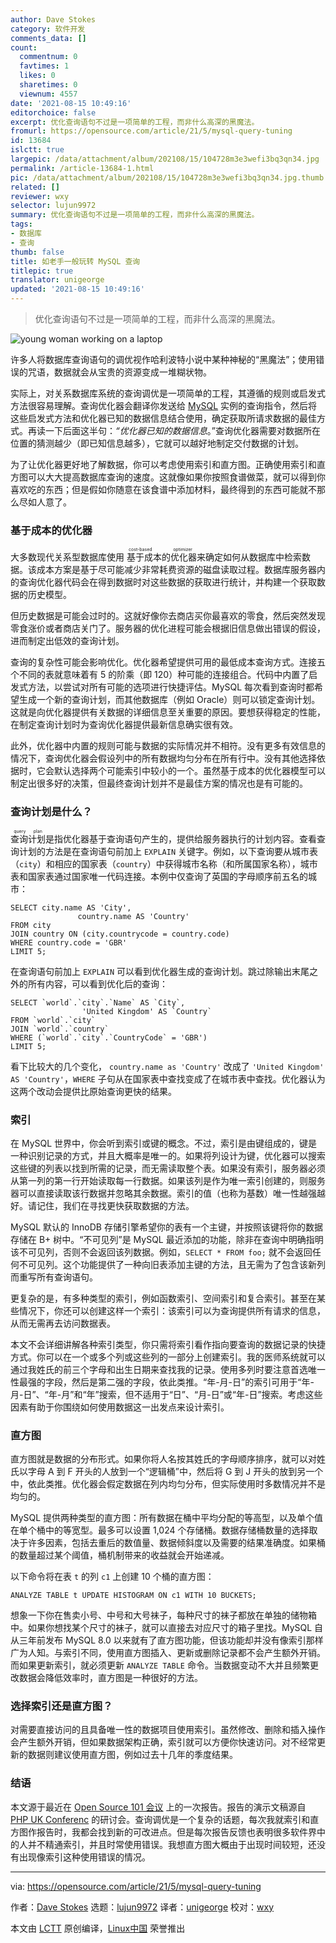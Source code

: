 ```yaml
---
author: Dave Stokes
category: 软件开发
comments_data: []
count:
  commentnum: 0
  favtimes: 1
  likes: 0
  sharetimes: 0
  viewnum: 4557
date: '2021-08-15 10:49:16'
editorchoice: false
excerpt: 优化查询语句不过是一项简单的工程，而非什么高深的黑魔法。
fromurl: https://opensource.com/article/21/5/mysql-query-tuning
id: 13684
islctt: true
largepic: /data/attachment/album/202108/15/104728m3e3wefi3bq3qn34.jpg
permalink: /article-13684-1.html
pic: /data/attachment/album/202108/15/104728m3e3wefi3bq3qn34.jpg.thumb.jpg
related: []
reviewer: wxy
selector: lujun9972
summary: 优化查询语句不过是一项简单的工程，而非什么高深的黑魔法。
tags:
- 数据库
- 查询
thumb: false
title: 如老手一般玩转 MySQL 查询
titlepic: true
translator: unigeorge
updated: '2021-08-15 10:49:16'
---
```



> 
> 优化查询语句不过是一项简单的工程，而非什么高深的黑魔法。
> 
> 
> 


![](/data/attachment/album/202108/15/104728m3e3wefi3bq3qn34.jpg "young woman working on a laptop")


许多人将数据库查询语句的调优视作哈利波特小说中某种神秘的“黑魔法”；使用错误的咒语，数据就会从宝贵的资源变成一堆糊状物。


实际上，对关系数据库系统的查询调优是一项简单的工程，其遵循的规则或启发式方法很容易理解。查询优化器会翻译你发送给 [MySQL](https://www.mysql.com/) 实例的查询指令，然后将这些启发式方法和优化器已知的数据信息结合使用，确定获取所请求数据的最佳方式。再读一下后面这半句：*“优化器已知的数据信息*。”查询优化器需要对数据所在位置的猜测越少（即已知信息越多），它就可以越好地制定交付数据的计划。


为了让优化器更好地了解数据，你可以考虑使用索引和直方图。正确使用索引和直方图可以大大提高数据库查询的速度。这就像如果你按照食谱做菜，就可以得到你喜欢吃的东西；但是假如你随意在该食谱中添加材料，最终得到的东西可能就不那么尽如人意了。


### 基于成本的优化器


大多数现代关系型数据库使用<ruby> 基于成本的优化器 <rt>  cost-based optimizer </rt></ruby>来确定如何从数据库中检索数据。该成本方案是基于尽可能减少非常耗费资源的磁盘读取过程。数据库服务器内的查询优化器代码会在得到数据时对这些数据的获取进行统计，并构建一个获取数据的历史模型。


但历史数据是可能会过时的。这就好像你去商店买你最喜欢的零食，然后突然发现零食涨价或者商店关门了。服务器的优化进程可能会根据旧信息做出错误的假设，进而制定出低效的查询计划。


查询的复杂性可能会影响优化。优化器希望提供可用的最低成本查询方式。连接五个不同的表就意味着有 5 的阶乘（即 120）种可能的连接组合。代码中内置了启发式方法，以尝试对所有可能的选项进行快捷评估。MySQL 每次看到查询时都希望生成一个新的查询计划，而其他数据库（例如 Oracle）则可以锁定查询计划。这就是向优化器提供有关数据的详细信息至关重要的原因。要想获得稳定的性能，在制定查询计划时为查询优化器提供最新信息确实很有效。


此外，优化器中内置的规则可能与数据的实际情况并不相符。没有更多有效信息的情况下，查询优化器会假设列中的所有数据均匀分布在所有行中。没有其他选择依据时，它会默认选择两个可能索引中较小的一个。虽然基于成本的优化器模型可以制定出很多好的决策，但最终查询计划并不是最佳方案的情况也是有可能的。


### 查询计划是什么？


<ruby> 查询计划 <rt>  query plan </rt></ruby>是指优化器基于查询语句产生的，提供给服务器执行的计划内容。查看查询计划的方法是在查询语句前加上 `EXPLAIN` 关键字。例如，以下查询要从城市表（`city`）和相应的国家表（`country`）中获得城市名称（和所属国家名称），城市表和国家表通过国家唯一代码连接。本例中仅查询了英国的字母顺序前五名的城市：



```
SELECT city.name AS 'City',
               country.name AS 'Country'
FROM city
JOIN country ON (city.countrycode = country.code)
WHERE country.code = 'GBR'
LIMIT 5;

```

在查询语句前加上 `EXPLAIN` 可以看到优化器生成的查询计划。跳过除输出末尾之外的所有内容，可以看到优化后的查询：



```
SELECT `world`.`city`.`Name` AS `City`,
                'United Kingdom' AS `Country`
FROM `world`.`city`
JOIN `world`.`country`
WHERE (`world`.`city`.`CountryCode` = 'GBR')
LIMIT 5;

```

看下比较大的几个变化， `country.name as 'Country'` 改成了 `'United Kingdom' AS 'Country'`，`WHERE` 子句从在国家表中查找变成了在城市表中查找。优化器认为这两个改动会提供比原始查询更快的结果。


### 索引


在 MySQL 世界中，你会听到索引或键的概念。不过，索引是由键组成的，键是一种识别记录的方式，并且大概率是唯一的。如果将列设计为键，优化器可以搜索这些键的列表以找到所需的记录，而无需读取整个表。如果没有索引，服务器必须从第一列的第一行开始读取每一行数据。如果该列是作为唯一索引创建的，则服务器可以直接读取该行数据并忽略其余数据。索引的值（也称为基数）唯一性越强越好。请记住，我们在寻找更快获取数据的方法。


MySQL 默认的 InnoDB 存储引擎希望你的表有一个主键，并按照该键将你的数据存储在 B+ 树中。“不可见列”是 MySQL 最近添加的功能，除非在查询中明确指明该不可见列，否则不会返回该列数据。例如，`SELECT * FROM foo;` 就不会返回任何不可见列。这个功能提供了一种向旧表添加主键的方法，且无需为了包含该新列而重写所有查询语句。


更复杂的是，有多种类型的索引，例如函数索引、空间索引和复合索引。甚至在某些情况下，你还可以创建这样一个索引：该索引可以为查询提供所有请求的信息，从而无需再去访问数据表。


本文不会详细讲解各种索引类型，你只需将索引看作指向要查询的数据记录的快捷方式。你可以在一个或多个列或这些列的一部分上创建索引。我的医师系统就可以通过我姓氏的前三个字母和出生日期来查找我的记录。使用多列时要注意首选唯一性最强的字段，然后是第二强的字段，依此类推。“年-月-日”的索引可用于“年-月-日”、“年-月”和“年”搜索，但不适用于“日”、“月-日”或“年-日”搜索。考虑这些因素有助于你围绕如何使用数据这一出发点来设计索引。


### 直方图


直方图就是数据的分布形式。如果你将人名按其姓氏的字母顺序排序，就可以对姓氏以字母 A 到 F 开头的人放到一个“逻辑桶”中，然后将 G 到 J 开头的放到另一个中，依此类推。优化器会假定数据在列内均匀分布，但实际使用时多数情况并不是均匀的。


MySQL 提供两种类型的直方图：所有数据在桶中平均分配的等高型，以及单个值在单个桶中的等宽型。最多可以设置 1,024 个存储桶。数据存储桶数量的选择取决于许多因素，包括去重后的数值量、数据倾斜度以及需要的结果准确度。如果桶的数量超过某个阈值，桶机制带来的收益就会开始递减。


以下命令将在表 `t` 的列 `c1` 上创建 10 个桶的直方图：



```
ANALYZE TABLE t UPDATE HISTOGRAM ON c1 WITH 10 BUCKETS;

```

想象一下你在售卖小号、中号和大号袜子，每种尺寸的袜子都放在单独的储物箱中。如果你想找某个尺寸的袜子，就可以直接去对应尺寸的箱子里找。MySQL 自从三年前发布 MySQL 8.0 以来就有了直方图功能，但该功能却并没有像索引那样广为人知。与索引不同，使用直方图插入、更新或删除记录都不会产生额外开销。而如果更新索引，就必须更新 `ANALYZE TABLE` 命令。当数据变动不大并且频繁更改数据会降低效率时，直方图是一种很好的方法。


### 选择索引还是直方图？


对需要直接访问的且具备唯一性的数据项目使用索引。虽然修改、删除和插入操作会产生额外开销，但如果数据架构正确，索引就可以方便你快速访问。对不经常更新的数据则建议使用直方图，例如过去十几年的季度结果。


### 结语


本文源于最近在 [Open Source 101 会议](https://opensource101.com/) 上的一次报告。报告的演示文稿源自 [PHP UK Conferenc](https://www.phpconference.co.uk/) 的研讨会。查询调优是一个复杂的话题，每次我就索引和直方图作报告时，我都会找到新的可改进点。但是每次报告反馈也表明很多软件界中的人并不精通索引，并且时常使用错误。我想直方图大概由于出现时间较短，还没有出现像索引这种使用错误的情况。




---


via: <https://opensource.com/article/21/5/mysql-query-tuning>


作者：[Dave Stokes](https://opensource.com/users/davidmstokes) 选题：[lujun9972](https://github.com/lujun9972) 译者：[unigeorge](https://github.com/unigeorge) 校对：[wxy](https://github.com/wxy)


本文由 [LCTT](https://github.com/LCTT/TranslateProject) 原创编译，[Linux中国](https://linux.cn/) 荣誉推出